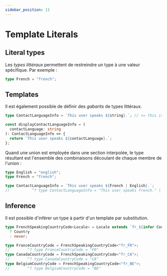 ```yaml
---
sidebar_position: 11
---
```


# Template Literals

## Literal types

Les _types littéraux_ permettent de restreindre un type à une valeur spécifique. Par exemple :

```ts
type French = "french";
```

## Templates

Il est également possible de définir des _gabarits_ de types littéraux.

```ts
type ContactLanguageInfo = `This user speaks ${string}.`; // <= this is a 'template' literal type

const displayContactLanguageInfo = (
  contactLanguage: string
): ContactLanguageInfo => {
  return `This user speaks ${contactLanguage}.`;
};
```

Quand une union est employée dans une section interpolée, le type résultant est l'ensemble des combinaisons découlant de chaque membre de l'union :

```ts
type English = "english";
type French = "french";

type ContactLanguageInfo = `This user speaks ${French | English}.`;
//          ^? type ContactLanguageInfo = "This user speaks french." | "This user speaks english."
```

## Inference

Il est possible d'inférer un type à partir d'un template par substitution.

```ts
type FrenchSpeakingCountryCode<Locale> = Locale extends `fr_${infer Country}`
  ? Country
  : never;

type FranceCountryCode = FrenchSpeakingCountryCode<"fr_FR">;
//        ^? type FranceCountryCode = "FR"
type CanadaCountryCode = FrenchSpeakingCountryCode<"fr_CA">;
//        ^? type CanadaCountryCode = "CA"
type BelgiumCountryCode = FrenchSpeakingCountryCode<"fr_BE">;
//        ^? type BelgiumCountryCode = "BE"
```
